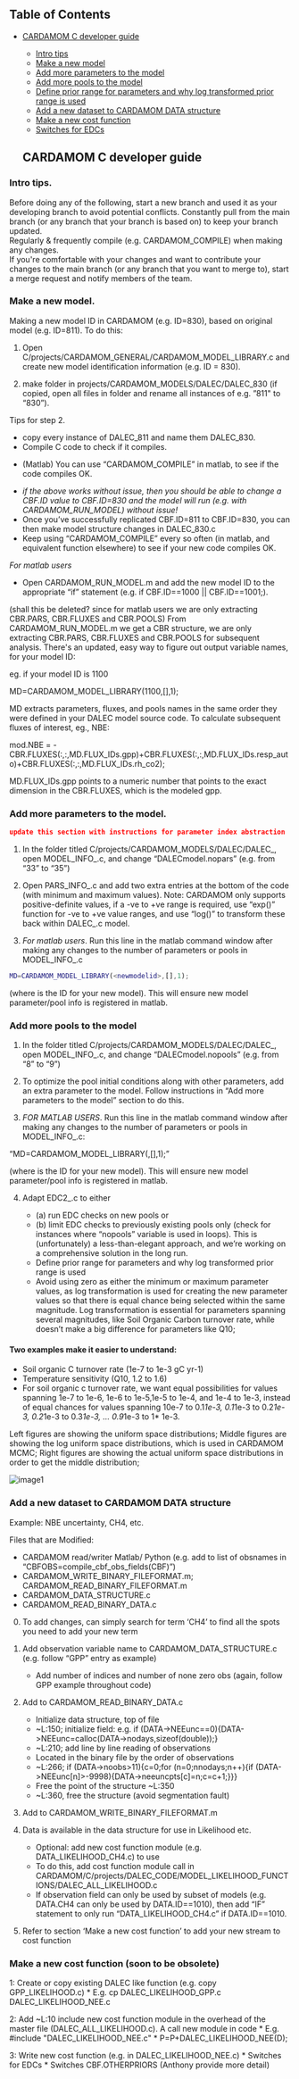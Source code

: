 

## Table of Contents

- [CARDAMOM C developer guide](#cardamom-c-developer-guid)
  * [Intro tips](#Intro-tips)
  * [Make a new model](#Make-a-new-model)
  * [Add more parameters to the model](#Add-more-parameters-to-the-model)
  * [Add more pools to the model](#Add-more-pools-to-the-model)
  * [Define prior range for parameters and why log transformed prior range is used](#Define-prior-range-for-parameters-and-why-log-transformed-prior-range-is-used)
  * [Add a new dataset to CARDAMOM DATA structure](#Add-a-new-dataset-to-CARDAMOM-DATA-structure)
  * [Make a new cost function](#Make-a-new-cost-function)
  * [Switches for EDCs](#Switches-for-EDCs)
  
  
  
  ## CARDAMOM C developer guide <a name="cardamom-c-developer-guid"/>

### Intro tips. 
Before doing any of the following, start a new branch and used it as your developing branch to avoid potential conflicts. Constantly pull from the main branch (or any branch that your branch is based on) to keep your branch updated.\
Regularly & frequently compile (e.g. CARDAMOM_COMPILE) when making any changes.\
If you're comfortable with your changes and want to contribute your changes to the main branch (or any branch that you want to merge to), start a merge request and notify members of the team.


### Make a new model. 

Making a new model ID in CARDAMOM (e.g. ID=830), based on original model (e.g. ID=811). To do this:  

1. Open C/projects/CARDAMOM_GENERAL/CARDAMOM_MODEL_LIBRARY.c and create new model identification information (e.g. ID = 830).  

2. make folder in projects/CARDAMOM_MODELS/DALEC/DALEC_830 (if copied, open all files in folder and rename all instances of e.g. ”811" to “830”).  

Tips for step 2. 
+ copy every instance of DALEC_811 and name them DALEC_830. 
+ Compile C code to check if it compiles.
* (Matlab) You can use “CARDAMOM_COMPILE” in matlab, to see if the code compiles OK.  
+ *if the above works without issue, then you should be able to change a CBF.ID value to CBF.ID=830 and the model will run (e.g. with CARDAMOM_RUN_MODEL) without issue!*
+ Once you’ve successfully replicated CBF.ID=811 to CBF.ID=830, you can then make model structure changes in DALEC_830.c
+ Keep using “CARDAMOM_COMPILE” every so often (in matlab, and equivalent function elsewhere) to see if your new code compiles OK.

*For matlab users*
+ Open CARDAMOM_RUN_MODEL.m and add the new model ID to the appropriate “if” statement (e.g. if CBF.ID==1000 || CBF.ID==1001;). 

(shall this be deleted? since for matlab users we are only extracting CBR.PARS, CBR.FLUXES and CBR.POOLS)
From CARDAMOM_RUN_MODEL.m we get a CBR structure, we are only extracting CBR.PARS, CBR.FLUXES and CBR.POOLS for subsequent analysis. There's an updated, easy way to figure out output variable names, for your model ID:

eg. if your model ID is 1100

MD=CARDAMOM_MODEL_LIBRARY(1100,[],1);

MD extracts parameters, fluxes, and pools names in the same order they were defined in your DALEC model source code. To calculate subsequent fluxes of interest, eg., NBE:

mod.NBE = -CBR.FLUXES(:,:,MD.FLUX_IDs.gpp)+CBR.FLUXES(:,:,MD.FLUX_IDs.resp_auto)+CBR.FLUXES(:,:,MD.FLUX_IDs.rh_co2);

MD.FLUX_IDs.gpp points to a numeric number that points to the exact dimension in the CBR.FLUXES, which is the modeled gpp.   

### Add more parameters to the model. 
```json
update this section with instructions for parameter index abstraction
```

1. In the folder titled C/projects/CARDAMOM_MODELS/DALEC/DALEC_<newmodelid>, open MODEL_INFO_<newmodelid>.c, and change “DALECmodel.nopars” (e.g. from “33” to “35”)

2. Open PARS_INFO_<newmodelid>.c and add two extra entries at the bottom of the code (with minimum and maximum values). Note: CARDAMOM only supports positive-definite values, if a -ve to +ve range is required, use “exp()” function for -ve to +ve value ranges, and use “log()” to transform these back within DALEC_<newmodelid>.c model. 

3. *For matlab users*. Run this line in the matlab command window after making any changes to the number of parameters or pools in MODEL_INFO_<newmodelid>.c

```matlab
MD=CARDAMOM_MODEL_LIBRARY(<newmodelid>,[],1);
```

(where <newmodelid> is the ID for your new model). This will ensure new model parameter/pool info is registered in matlab.

### Add more pools to the model

1. In the folder titled C/projects/CARDAMOM_MODELS/DALEC/DALEC_<newmodelid>, open MODEL_INFO_<newmodelid>.c, and change “DALECmodel.nopools” (e.g. from “8” to “9”)

2. To optimize the pool initial conditions along with other parameters, add an extra parameter to the model. Follow instructions in “Add more parameters to the model” section to do this.

3. *FOR MATLAB USERS*. Run this line in the matlab command window after making any changes to the number of parameters or pools in MODEL_INFO_<newmodelid>.c:

“MD=CARDAMOM_MODEL_LIBRARY(<newmodelid>,[],1);”

(where <newmodelid> is the ID for your new model). This will ensure new model parameter/pool info is registered in matlab.

4. Adapt EDC2_<newmodelid>.c to either 
    * (a) run EDC checks on new pools or 
    * (b) limit EDC checks to previously existing pools only (check for instances where “nopools” variable is used in loops). This is (unfortunately) a less-than-elegant approach, and we’re working on a comprehensive solution in the long run.
    * Define prior range for parameters and why log transformed prior range is used 
    * Avoid using zero as either the minimum or maximum parameter values, as log transformation is used for creating the new parameter values so that there is equal chance being selected within the same magnitude. Log transformation is essential for parameters spanning several magnitudes, like Soil Organic Carbon turnover rate, while doesn’t make a big difference for parameters like Q10; 

#### Two examples make it easier to understand:
+ Soil organic C turnover rate (1e-7 to 1e-3 gC yr-1)
+ Temperature sensitivity (Q10, 1.2 to 1.6)
+ For soil organic c turnover rate, we want equal possibilities for values spanning 1e-7 to 1e-6, 1e-6 to 1e-5,1e-5 to 1e-4, and 1e-4 to 1e-3, instead of equal chances for values spanning 10e-7 to 0.1*1e-3, 0.1*1e-3 to 0.2*1e-3, 0.2*1e-3 to 0.3*1e-3, … 0.9*1e-3 to 1* 1e-3.


Left figures are showing the uniform space distributions; Middle figures are showing the log uniform space distributions, which is used in CARDAMOM MCMC; Right figures are showing the actual uniform space distributions in order to get the middle distribution;

![image1](/images/image1_manual.png)

### Add a new dataset to CARDAMOM DATA structure

Example: NBE uncertainty, CH4, etc.

Files that are Modified:
+ CARDAMOM read/writer Matlab/ Python (e.g. add to list of obsnames in “CBFOBS=compile_cbf_obs_fields(CBF)”)
+ CARDAMOM_WRITE_BINARY_FILEFORMAT.m; CARDAMOM_READ_BINARY_FILEFORMAT.m
+ CARDAMOM_DATA_STRUCTURE.c
+ CARDAMOM_READ_BINARY_DATA.c

0. To add changes, can simply search for term ‘CH4’ to find all the spots you need to add your new term
1. Add observation variable name to CARDAMOM_DATA_STRUCTURE.c (e.g. follow “GPP” entry as example)
    * Add number of indices and number of none zero obs (again, follow GPP example throughout code)
2. Add to CARDAMOM_READ_BINARY_DATA.c
    * Initialize data structure, top of file
    * ~L:150; initialize field: e.g. if (DATA->NEEunc==0){DATA->NEEunc=calloc(DATA->nodays,sizeof(double));}
    * ~L:210; add line by line reading of observations
    * Located in the binary file by the order of observations
    * ~L:266; if (DATA->noobs>11){c=0;for (n=0;n<DATA->nodays;n++){if (DATA->NEEunc[n]>-9998){DATA->neeuncpts[c]=n;c=c+1;}}}
    * Free the point of the structure ~L:350
    * ~L:360, free the structure (avoid segmentation fault)

3. Add to CARDAMOM_WRITE_BINARY_FILEFORMAT.m

4. Data is available in the data structure for use in Likelihood etc.
    * Optional: add new cost function module (e.g. DATA_LIKELIHOOD_CH4.c) to use 
    * To do this, add cost function module call in CARDAMOM/C/projects/DALEC_CODE/MODEL_LIKELIHOOD_FUNCTIONS/DALEC_ALL_LIKELIHOOD.c
    * If observation field can only be used by subset of models (e.g. DATA.CH4 can only be used by DATA.ID==1010), then add “IF” statement to only run “DATA_LIKELIHOOD_CH4.c” if DATA.ID==1010.
5. Refer to section ‘Make a new cost function’ to add your new stream to cost function

### Make a new cost function (soon to be obsolete)

1: Create or copy existing DALEC like function (e.g. copy GPP_LIKELIHOOD.c)
    * E.g. cp DALEC_LIKELIHOOD_GPP.c DALEC_LIKELIHOOD_NEE.c

2: Add ~L:10 include new cost function module in the overhead of the master file (DALEC_ALL_LIKELIHOOD.c). A call new module in code
    * E.g. #include "DALEC_LIKELIHOOD_NEE.c"
    * P=P+DALEC_LIKELIHOOD_NEE(D);

3: Write new cost function (e.g. in DALEC_LIKELIHOOD_NEE.c)
    * Switches for EDCs
    * Switches CBF.OTHERPRIORS (Anthony provide more detail)
